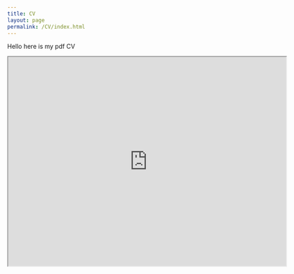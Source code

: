 ```yaml
---
title: CV
layout: page
permalink: /CV/index.html
---
```


<p>Hello here is my pdf CV</p>

<iframe src="https://github.com/imanekls/imanekls.github.io/blob/master/assets/CV%20Imane%20KHALIS%20ref.pdf" width="640" height="480"></iframe>
